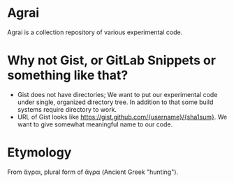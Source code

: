 # Agrai
Agrai is a collection repository of various experimental code.

# Why not Gist, or GitLab Snippets or something like that?
- Gist does not have directories;
  We want to put our experimental code under single, organized directory tree.
  In addition to that some build systems require directory to work.
- URL of Gist looks like https://gist.github.com/{username}/{sha1sum}.
  We want to give somewhat  meaningful name to our code.

# Etymology
From ἄγραι, plural form of ἄγρα (Ancient Greek "hunting").

